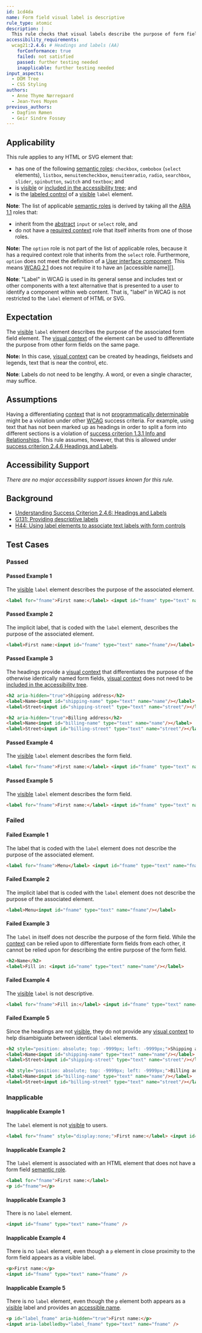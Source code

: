 ```yaml
---
id: 1cd4da
name: Form field visual label is descriptive
rule_type: atomic
description: |
  This rule checks that visual labels describe the purpose of form field elements.
accessibility_requirements:
  wcag21:2.4.6: # Headings and labels (AA)
    forConformance: true
    failed: not satisfied
    passed: further testing needed
    inapplicable: further testing needed
input_aspects:
  - DOM Tree
  - CSS Styling
authors:
  - Anne Thyme Nørregaard
  - Jean-Yves Moyen
previous_authors:
  - Dagfinn Rømen
  - Geir Sindre Fossøy
---
```


## Applicability

This rule applies to any HTML or SVG element that:

- has one of the following [semantic roles][semantic role]: `checkbox`, `combobox` (`select` elements), `listbox`, `menuitemcheckbox`, `menuitemradio`, `radio`, `searchbox`, `slider`, `spinbutton`, `switch` and `textbox`; and
- is [visible][] or [included in the accessibility tree][]; and
- is the [labeled control](https://html.spec.whatwg.org/multipage/forms.html#labeled-control) of a [visible][] `label` element.

**Note**: The list of applicable [semantic roles][semantic role] is derived by taking all the [ARIA 1.1](https://www.w3.org/TR/wai-aria-1.1/) roles that:

- inherit from the [abstract](https://www.w3.org/TR/wai-aria/#abstract_roles) `input` or `select` role, and
- do not have a [required context](https://www.w3.org/TR/wai-aria/#scope) role that itself inherits from one of those roles.

**Note:** The `option` role is not part of the list of applicable roles, because it has a required context role that inherits from the `select` role. Furthermore, `option` does not meet the definition of a [User interface component](https://www.w3.org/TR/WCAG21/#dfn-user-interface-components). This means [WCAG 2.1](https://www.w3.org/TR/WCAG21/) does not require it to have an [accessible name][].

**Note**: "Label" in WCAG is used in its general sense and includes text or other components with a text alternative that is presented to a user to identify a component within web content. That is, "label" in WCAG is not restricted to the `label` element of HTML or SVG.

## Expectation

The [visible][] `label` element describes the purpose of the associated form field element. The [visual context][] of the element can be used to differentiate the purpose from other form fields on the same page.

**Note:** In this case, [visual context][] can be created by headings, fieldsets and legends, text that is near the control, etc.

**Note**: Labels do not need to be lengthy. A word, or even a single character, may suffice.

## Assumptions

Having a differentiating [context][] that is not [programmatically determinable](https://www.w3.org/TR/WCAG21/#dfn-programmatically-determinable) might be a violation under other [WCAG](https://www.w3.org/TR/WCAG21/) success criteria. For example, using text that has not been marked up as headings in order to split a form into different sections is a violation of [success criterion 1.3.1 Info and Relationships](https://www.w3.org/WAI/WCAG21/Understanding/info-and-relationships). This rule assumes, however, that this is allowed under [success criterion 2.4.6 Headings and Labels](https://www.w3.org/WAI/WCAG21/Understanding/headings-and-labels).

## Accessibility Support

_There are no major accessibility support issues known for this rule._

## Background

- [Understanding Success Criterion 2.4.6: Headings and Labels](https://www.w3.org/WAI/WCAG21/Understanding/headings-and-labels.html)
- [G131: Providing descriptive labels](https://www.w3.org/WAI/WCAG21/Techniques/general/G131)
- [H44: Using label elements to associate text labels with form controls](https://www.w3.org/WAI/WCAG21/Techniques/html/H44)

## Test Cases

### Passed

#### Passed Example 1

The [visible][] `label` element describes the purpose of the associated element.

```html
<label for="fname">First name:</label> <input id="fname" type="text" name="fname" />
```

#### Passed Example 2

The implicit label, that is coded with the `label` element, describes the purpose of the associated element.

```html
<label>First name:<input id="fname" type="text" name="fname"/></label>
```

#### Passed Example 3

The headings provide a [visual context][] that differentiates the purpose of the otherwise identically named form fields, [visual context][] does not need to be [included in the accessibility tree][].

```html
<h2 aria-hidden="true">Shipping address</h2>
<label>Name<input id="shipping-name" type="text" name="name"/></label>
<label>Street<input id="shipping-street" type="text" name="street"/></label>

<h2 aria-hidden="true">Billing address</h2>
<label>Name<input id="billing-name" type="text" name="name"/></label>
<label>Street<input id="billing-street" type="text" name="street"/></label>
```

#### Passed Example 4

The [visible][] `label` element describes the form field.

```html
<label for="fname">First name:</label> <input id="fname" type="text" name="fname" aria-label="Fill in:" />
```

#### Passed Example 5

The [visible][] `label` element describes the form field.

```html
<label for="fname">First name:</label> <input id="fname" type="text" name="fname" aria-label="" />
```

### Failed

#### Failed Example 1

The label that is coded with the `label` element does not describe the purpose of the associated element.

```html
<label for="fname">Menu</label> <input id="fname" type="text" name="fname" />
```

#### Failed Example 2

The implicit label that is coded with the `label` element does not describe the purpose of the associated element.

```html
<label>Menu<input id="fname" type="text" name="fname"/></label>
```

#### Failed Example 3

The `label` in itself does not describe the purpose of the form field. While the [context][] can be relied upon to differentiate form fields from each other, it cannot be relied upon for describing the entire purpose of the form field.

```html
<h2>Name</h2>
<label>Fill in: <input id="name" type="text" name="name"/></label>
```

#### Failed Example 4

The [visible][] `label` is not descriptive.

```html
<label for="fname">Fill in:</label> <input id="fname" type="text" name="fname" aria-label="First name:" />
```

#### Failed Example 5

Since the headings are not [visible][], they do not provide any [visual context][] to help disambiguate between identical `label` elements.

```html
<h2 style="position: absolute; top: -9999px; left: -9999px;">Shipping address</h2>
<label>Name<input id="shipping-name" type="text" name="name"/></label>
<label>Street<input id="shipping-street" type="text" name="street"/></label>

<h2 style="position: absolute; top: -9999px; left: -9999px;">Billing address</h2>
<label>Name<input id="billing-name" type="text" name="name"/></label>
<label>Street<input id="billing-street" type="text" name="street"/></label>
```

### Inapplicable

#### Inapplicable Example 1

The `label` element is not [visible][] to users.

```html
<label for="fname" style="display:none;">First name:</label> <input id="fname" type="text" name="fname" />
```

#### Inapplicable Example 2

The `label` element is associated with an HTML element that does not have a form field [semantic role][].

```html
<label for="fname">First name:</label>
<p id="fname"></p>
```

#### Inapplicable Example 3

There is no `label` element.

```html
<input id="fname" type="text" name="fname" />
```

#### Inapplicable Example 4

There is no `label` element, even though a `p` element in close proximity to the form field appears as a visible label.

```html
<p>First name:</p>
<input id="fname" type="text" name="fname" />
```

#### Inapplicable Example 5

There is no `label` element, even though the `p` element both appears as a [visible][] label and provides an [accessible name](#accessible-name).

```html
<p id="label_fname" aria-hidden="true">First name:</p>
<input aria-labelledby="label_fname" type="text" name="fname" />
```

[context]: #context 'Definition of context'
[included in the accessibility tree]: #included-in-the-accessibility-tree 'Definition of included in the accessibility tree'
[semantic role]: #semantic-role 'Definition of semantic role'
[visible]: #visible 'Definition of visible'
[visual context]: #visual-context 'Definition of visual context'
